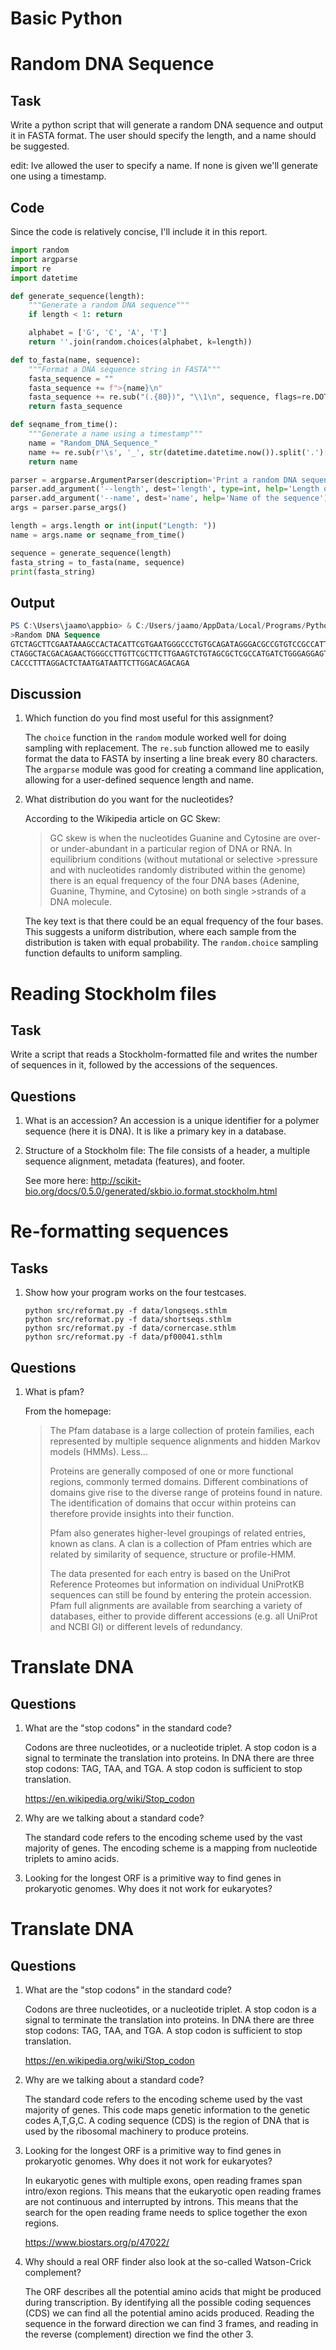 # Basic Python

# Random DNA Sequence

## Task

Write a python script that will generate a random DNA sequence and output it in FASTA format. The user should specify the length, and a name should be suggested.

edit: Ive allowed the user to specify a name. If none is given we'll generate one using a timestamp.

## Code

Since the code is relatively concise, I'll include it in this report.

```python
import random
import argparse
import re
import datetime

def generate_sequence(length):
    """Generate a random DNA sequence"""
    if length < 1: return

    alphabet = ['G', 'C', 'A', 'T']
    return ''.join(random.choices(alphabet, k=length))

def to_fasta(name, sequence):
    """Format a DNA sequence string in FASTA"""
    fasta_sequence = ""
    fasta_sequence += f">{name}\n"
    fasta_sequence += re.sub("(.{80})", "\\1\n", sequence, flags=re.DOTALL)
    return fasta_sequence

def seqname_from_time():
    """Generate a name using a timestamp"""
    name = "Random_DNA_Sequence_"
    name += re.sub(r'\s', '_', str(datetime.datetime.now()).split('.')[0])
    return name

parser = argparse.ArgumentParser(description='Print a random DNA sequence in FASTA format')
parser.add_argument('--length', dest='length', type=int, help='Length of the DNA sequence')
parser.add_argument('--name', dest='name', help='Name of the sequence')
args = parser.parse_args()

length = args.length or int(input("Length: "))
name = args.name or seqname_from_time()

sequence = generate_sequence(length)
fasta_string = to_fasta(name, sequence)
print(fasta_string)
```

## Output
```powershell
PS C:\Users\jaamo\appbio> & C:/Users/jaamo/AppData/Local/Programs/Python/Python36/python.exe c:/Users/jaamo/appbio/src/randomdna.py --name "Random DNA Sequence" --length 200
>Random DNA Sequence
GTCTAGCTTCGAATAAAGCCACTACATTCGTGAATGGGCCCTGTGCAGATAGGGACGCCGTGTCCGCCATTCAGGCTTTC
CTAGGCTACGACAGAACTGGGCCTTGTTCGCTTCTTGAAGTCTGTAGCGCTCGCCATGATCTGGGAGGAGTGTTCTCCAG
CACCCTTTAGGACTCTAATGATAATTCTTGGACAGACAGA
```

## Discussion
1. Which function do you find most useful for this assignment?

    The `choice` function in the `random` module worked well for doing sampling with replacement. The `re.sub` function allowed me to easily format the data to FASTA by inserting a line break every 80 characters. The `argparse` module was good for creating a command line application, allowing for a user-defined sequence length and name.

2. What distribution do you want for the nucleotides?

    According to the Wikipedia article on GC Skew: 
    >GC skew is when the nucleotides Guanine and Cytosine are over- or under-abundant in a particular region of DNA or RNA. In equilibrium conditions (without mutational or selective >pressure and with nucleotides randomly distributed within the genome) there is an equal frequency of the four DNA bases (Adenine, Guanine, Thymine, and Cytosine) on both single >strands of a DNA molecule.

    The key text is that there could be an equal frequency of the four bases. This suggests a uniform distribution, where each sample from the distribution is taken with equal probability. The `random.choice` sampling function defaults to uniform sampling.

# Reading Stockholm files

## Task
Write a script that reads a Stockholm-formatted file and writes the number of sequences in it, followed by the accessions of the sequences. 

## Questions
1. What is an accession?
    An accession is a unique identifier for a polymer sequence (here it is DNA). It is like a primary key in a database.
2. Structure of a Stockholm file:
    The file consists of a header, a multiple sequence alignment, metadata (features), and footer.
    
    See more here: http://scikit-bio.org/docs/0.5.0/generated/skbio.io.format.stockholm.html

# Re-formatting sequences

## Tasks
1. Show how your program works on the four testcases.
    ```
    python src/reformat.py -f data/longseqs.sthlm
    python src/reformat.py -f data/shortseqs.sthlm
    python src/reformat.py -f data/cornercase.sthlm
    python src/reformat.py -f data/pf00041.sthlm
    ```

## Questions
1. What is pfam?

    From the homepage:

    >The Pfam database is a large collection of protein families, each represented by multiple sequence alignments and hidden Markov models (HMMs). Less...
    >
    >Proteins are generally composed of one or more functional regions, commonly termed domains. Different combinations of domains give rise to the diverse range of proteins found in nature. The identification of domains that occur within proteins can therefore provide insights into their function.
    >
    >Pfam also generates higher-level groupings of related entries, known as clans. A clan is a collection of Pfam entries which are related by similarity of sequence, structure or profile-HMM.
    >
    >The data presented for each entry is based on the UniProt Reference Proteomes but information on individual UniProtKB sequences can still be found by entering the protein accession. Pfam full alignments are available from searching a variety of databases, either to provide different accessions (e.g. all UniProt and NCBI GI) or different levels of redundancy.

# Translate DNA

## Questions
1. What are the "stop codons" in the standard code?
    
    Codons are three nucleotides, or a nucleotide triplet. A stop codon is a signal to terminate the translation into proteins. In DNA there are three stop codons: TAG, TAA, and TGA. A stop codon is sufficient to stop translation.

    https://en.wikipedia.org/wiki/Stop_codon

2. Why are we talking about a standard code?
    
    The standard code refers to the encoding scheme used by the vast majority of genes. The encoding scheme is a mapping from nucleotide triplets to amino acids.

3. Looking for the longest ORF is a primitive way to find genes in prokaryotic genomes. Why does it not work for eukaryotes?

    
# Translate DNA

## Questions
1. What are the "stop codons" in the standard code?
    
    Codons are three nucleotides, or a nucleotide triplet. A stop codon is a signal to terminate the translation into proteins. In DNA there are three stop codons: TAG, TAA, and TGA. A stop codon is sufficient to stop translation.

    https://en.wikipedia.org/wiki/Stop_codon

2. Why are we talking about a standard code?
    
    The standard code refers to the encoding scheme used by the vast majority of genes. This code maps genetic information to the genetic codes A,T,G,C. A coding sequence (CDS) is the region of DNA that is used by the ribosomal machinery to produce proteins.

3. Looking for the longest ORF is a primitive way to find genes in prokaryotic genomes. Why does it not work for eukaryotes?

    In eukaryotic genes with multiple exons, open reading frames span intro/exon regions. This means that the eukaryotic open reading frames are not continuous and interrupted by introns. This means that the search for the open reading frame needs to splice together the exon regions.
    
    https://www.biostars.org/p/47022/
    
4. Why should a real ORF finder also look at the so-called Watson-Crick complement? 

    The ORF describes all the potential amino acids that might be produced during transcription. By identifying all the possible coding sequences (CDS) we can find all the potential amino acids produced. Reading the sequence in the forward direction we can find 3 frames, and reading in the reverse (complement) direction we find the other 3.